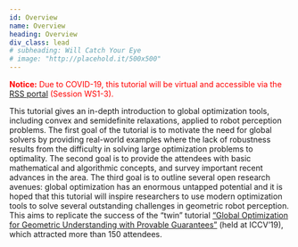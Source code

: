 ```yaml
---
id: Overview
name: Overview
heading: Overview
div_class: lead
# subheading: Will Catch Your Eye
# image: "http://placehold.it/500x500"
---
```

<p><span style="color:red"><b>Notice:</b> Due to COVID-19, this tutorial will be virtual and accessible via the <a href="https://pheedloop.com/rss2020/virtual/">RSS portal</a> (Session WS1-3).</span></p>

<!-- **Notice: Due to COVID-19, this tutorial will be virtual and accessible via the RSS Portal (Session WS1-3).** -->


This tutorial gives an in-depth introduction to global optimization tools, including convex and semidefinite relaxations, applied to robot perception problems. The first goal of the tutorial is to motivate the need for global solvers by providing real-world examples where the lack of robustness results from the difficulty in solving large optimization problems to optimality. The second goal is to provide the attendees with basic mathematical and algorithmic concepts, and survey important recent advances in the area. The third goal is to outline several open research avenues: global optimization has an enormous untapped potential and it is hoped that this tutorial will inspire researchers to use modern optimization tools to solve several outstanding challenges in geometric robot perception. This aims to replicate the success of the “twin” tutorial [“Global Optimization for Geometric Understanding with Provable Guarantees”](https://mit-spark.github.io/GlobalOptimization-ICCV2019/) (held at ICCV’19), which attracted more than 150 attendees. 

